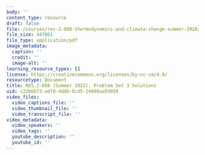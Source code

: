 ```yaml
---
body: ''
content_type: resource
draft: false
file: /courses/res-2-008-thermodynamics-and-climate-change-summer-2020/mitres_2_008_sum22_ps3_soln.pdf
file_size: 447861
file_type: application/pdf
image_metadata:
  caption: ''
  credit: ''
  image-alt: ''
learning_resource_types: []
license: https://creativecommons.org/licenses/by-nc-sa/4.0/
resourcetype: Document
title: RES.2-008 (Summer 2022), Problem Set 3 Solutions
uid: c22b6b73-ad79-4ddb-8cd5-24600aa93058
video_files:
  video_captions_file: ''
  video_thumbnail_file: ''
  video_transcript_file: ''
video_metadata:
  video_speakers: ''
  video_tags: ''
  youtube_description: ''
  youtube_id: ''
---
```

